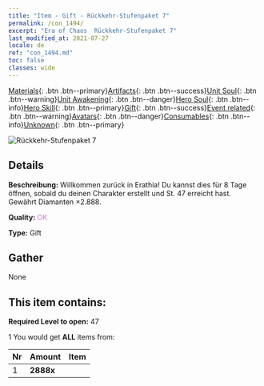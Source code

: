 ```yaml
---
title: "Item - Gift - Rückkehr-Stufenpaket 7"
permalink: /con_1494/
excerpt: "Era of Chaos  Rückkehr-Stufenpaket 7"
last_modified_at: 2021-07-27
locale: de
ref: "con_1494.md"
toc: false
classes: wide
---
```

 [Materials](/ItemsDE/){: .btn .btn--primary}[Artifacts](/ItemsDE/Artifacts/){: .btn .btn--success}[Unit Soul](/ItemsDE/UnitSoul/){: .btn .btn--warning}[Unit Awakening](/ItemsDE/UnitAwakening/){: .btn .btn--danger}[Hero Soul](/ItemsDE/HeroSoul/){: .btn .btn--info}[Hero Skill](/ItemsDE/HeroSkill/){: .btn .btn--primary}[Gift](/ItemsDE/Gift/){: .btn .btn--success}[Event related](/ItemsDE/Events/){: .btn .btn--warning}[Avatars](/ItemsDE/Avatars/){: .btn .btn--danger}[Consumables](/ItemsDE/Consumables/){: .btn .btn--info}[Unknown](/ItemsDE/Unknown/){: .btn .btn--primary}

 ![Rückkehr-Stufenpaket 7](/images/t/i_907102.png)

## Details
 **Beschreibung:** Willkommen zurück in Erathia! Du kannst dies für 8 Tage öffnen, sobald du deinen Charakter erstellt und St. 47 erreicht hast. Gewährt Diamanten ×2.888.

 **Quality:** <span style="color: #DA70D6">OK</span>

 **Type:** Gift

## Gather

  None

## This item contains:

 **Required Level to open:** 47

 1 You would get **ALL** items  from:

  | Nr | Amount |     Item    |
  |:---|:-------|:------------|
  | 1 |  **2888x** | <i class="fas fa-gem"/> |  | 
